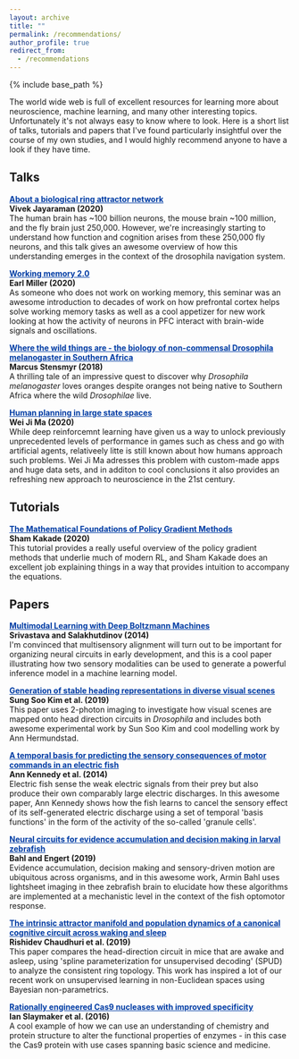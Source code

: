 ```yaml
---
layout: archive
title: ""
permalink: /recommendations/
author_profile: true
redirect_from:
  - /recommendations
---
```


{% include base_path %}

<head>
<style>
a.rec:link {
  color: #003CA4;
  background-color: transparent;
  text-decoration: underline;
  font-weight:bold;
}
a.rec:visited {
  color: #003CA4;
  background-color: transparent;
  text-decoration: underline;
  font-weight:bold;
}
</style>
</head>

The world wide web is full of excellent resources for learning more about neuroscience, machine learning, and many other interesting topics.
Unfortunately it's not always easy to know where to look.
Here is a short list of talks, tutorials and papers that I've found particularly insightful over the course of my own studies, and I would highly recommend anyone to have a look if they have time.

## Talks

<a class="rec" href="https://www.youtube.com/watch?v=E29uad2FUVE&t=280s">About a biological ring attractor network</a><br>
<b>Vivek Jayaraman (2020)</b><br>
The human brain has ~100 billion neurons, the mouse brain ~100 million, and the fly brain just 250,000. However, we're increasingly starting to understand how function and cognition arises from these 250,000 fly neurons, and this talk gives an awesome overview of how this understanding emerges in the context of the drosophila navigation system.

<a class="rec" href="https://bcs.mit.edu/news-events/media/seminar-earl-miller-working-memory-20">Working memory 2.0</a><br>
<b>Earl Miller (2020)</b><br>
As someone who does not work on working memory, this seminar was an awesome introduction to decades of work on how prefrontal cortex helps solve working memory tasks as well as a cool appetizer for new work looking at how the activity of neurons in PFC interact with brain-wide signals and oscillations.

<a class="rec" href="http://online.kitp.ucsb.edu/online/snav18/stensmyr/">Where the wild things are - the biology of non-commensal Drosophila melanogaster in Southern Africa</a><br>
<b>Marcus Stensmyr (2018)</b><br>
A thrilling tale of an impressive quest to discover why <i>Drosophila melanogaster</i> loves oranges despite oranges not being native to Southern Africa where the wild <i>Drosophilae</i> live.

<a class="rec" href="https://www.youtube.com/watch?v=55Wse17mXwQ&t=2851s">Human planning in large state spaces</a><br>
<b>Wei Ji Ma (2020)</b><br>
While deep reinforcemnt learning have given us a way to unlock previously unprecedented levels of performance in games such as chess and go with artificial agents, relativeely litte is still known about how humans approach such problems. Wei Ji Ma adresses this problem with custom-made apps and huge data sets, and in additon to cool conclusions it also provides an refreshing new approach to neuroscience in the 21st century.

## Tutorials

<a class="rec" href="http://statisticalml.stat.columbia.edu/event/tutorials-on-reinforcement-learning/">The Mathematical Foundations of Policy Gradient Methods</a><br>
<b>Sham Kakade (2020)</b><br>
This tutorial provides a really useful overview of the policy gradient methods that underlie much of modern RL, and Sham Kakade does an excellent job explaining things in a way that provides intuition to accompany the equations.

## Papers

<a class="rec" href="http://jmlr.org/papers/volume15/srivastava14b/srivastava14b.pdf">Multimodal Learning with Deep Boltzmann Machines</a><br>
<b>Srivastava and Salakhutdinov (2014)</b><br>
I'm convinced that multisensory alignment will turn out to be important for organizing neural circuits in early development, and this is a cool paper illustrating how two sensory modalities can be used to generate a powerful inference model in a machine learning model.

<a class="rec" href="https://www.nature.com/articles/s41586-019-1767-1">Generation of stable heading representations in diverse visual scenes</a><br>
<b>Sung Soo Kim et al. (2019)</b><br>
This paper uses 2-photon imaging to investigate how visual scenes are mapped onto head direction circuits in <i>Drosophila</i> and includes both awesome experimental work by Sun Soo Kim and cool modelling work by Ann Hermundstad.

<a class="rec" href="https://www.nature.com/articles/nn.3650">A temporal basis for predicting the sensory consequences of motor commands in an electric fish</a><br>
<b>Ann Kennedy et al. (2014)</b><br>
Electric fish sense the weak electric signals from their prey but also produce their own comparably large electric discharges. In this awesome paper, Ann Kennedy shows how the fish learns to cancel the sensory effect of its self-generated electric discharge using a set of temporal 'basis functions' in the form of the activity of the so-called 'granule cells'.

<a class="rec" href="https://www.nature.com/articles/s41593-019-0534-9">Neural circuits for evidence accumulation and decision making in larval zebrafish</a><br>
<b>Bahl and Engert (2019)</b><br>
Evidence accumulation, decision making and sensory-driven motion are ubiquitous across organisms, and in this awesome work, Armin Bahl uses lightsheet imaging in thee zebrafish brain to elucidate how these algorithms are implemented at a mechanistic level in the context of the fish optomotor response.

<a class="rec" href="https://www.nature.com/articles/s41593-019-0460-x">The intrinsic attractor manifold and population dynamics of a canonical cognitive circuit across waking and sleep</a><br>
<b>Rishidev Chaudhuri et al. (2019)</b><br>
This paper compares the head-direction circuit in mice that are awake and asleep, using 'spline parameterization for unsupervised decoding' (SPUD) to analyze the consistent ring topology.
This work has inspired a lot of our recent work on unsupervised learning in non-Euclidean spaces using Bayesian non-parametrics.

<a class="rec" href="https://science.sciencemag.org/content/351/6268/84">Rationally engineered Cas9 nucleases with improved specificity</a><br>
<b>Ian Slaymaker et al. (2016)</b><br>
A cool example of how we can use an understanding of chemistry and protein structure to alter the functional properties of enzymes - in this case the Cas9 protein with use cases spanning basic science and medicine.
